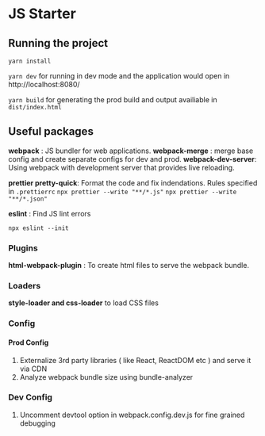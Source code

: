 # JS Starter

## Running the project

`yarn install`

`yarn dev` for running in dev mode and the application would open in http://localhost:8080/

`yarn build` for generating the prod build and output availiable in `dist/index.html`

## Useful packages

**webpack** : JS bundler for web applications.
**webpack-merge** : merge base config and create separate configs for dev and prod.
**webpack-dev-server**: Using webpack with development server that provides live reloading.

**prettier pretty-quick**: Format the code and fix indendations. Rules specified in `.prettierrc`
`npx prettier --write "**/*.js"`
`npx prettier --write "**/*.json"`

**eslint** : Find JS lint errors

`npx eslint --init`

### Plugins

**html-webpack-plugin** : To create html files to serve the webpack bundle.

### Loaders

**style-loader and css-loader** to load CSS files

### Config

#### Prod Config

1.  Externalize 3rd party libraries ( like React, ReactDOM etc ) and serve it via CDN
2.  Analyze webpack bundle size using bundle-analyzer

### Dev Config

1.  Uncomment devtool option in webpack.config.dev.js for fine grained debugging

